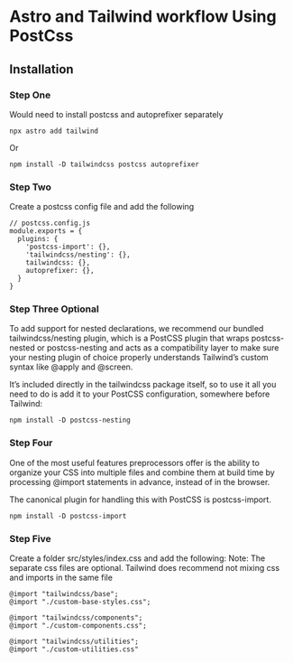 # Astro and Tailwind workflow Using PostCss

## Installation

### Step One

Would need to install postcss and autoprefixer separately
```
npx astro add tailwind
```
Or
```
npm install -D tailwindcss postcss autoprefixer
```

### Step Two

Create a postcss config file and add the following

```
// postcss.config.js
module.exports = {
  plugins: {
    'postcss-import': {},
    'tailwindcss/nesting': {},
    tailwindcss: {},
    autoprefixer: {},
  }
}
```

### Step Three Optional

To add support for nested declarations, we recommend our bundled tailwindcss/nesting plugin, which is a PostCSS plugin that wraps postcss-nested or postcss-nesting and acts as a compatibility layer to make sure your nesting plugin of choice properly understands Tailwind’s custom syntax like @apply and @screen.

It’s included directly in the tailwindcss package itself, so to use it all you need to do is add it to your PostCSS configuration, somewhere before Tailwind:

```
npm install -D postcss-nesting
```

### Step Four

One of the most useful features preprocessors offer is the ability to organize your CSS into multiple files and combine them at build time by processing @import statements in advance, instead of in the browser.

The canonical plugin for handling this with PostCSS is postcss-import.

```
npm install -D postcss-import
```

### Step Five

Create a folder src/styles/index.css and add the following:
Note: The separate css files are optional. Tailwind does recommend not mixing css and imports in the same file 
```
@import "tailwindcss/base";
@import "./custom-base-styles.css";

@import "tailwindcss/components";
@import "./custom-components.css";

@import "tailwindcss/utilities";
@import "./custom-utilities.css"
```
